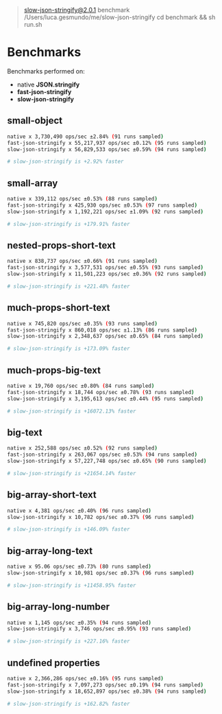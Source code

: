 
> slow-json-stringify@2.0.1 benchmark /Users/luca.gesmundo/me/slow-json-stringify
> cd benchmark && sh run.sh


# Benchmarks

Benchmarks performed on:
- native **JSON.stringify**
- **fast-json-stringify**
- **slow-json-stringify**


## small-object 

```bash
native x 3,730,490 ops/sec ±2.84% (91 runs sampled)
fast-json-stringify x 55,217,937 ops/sec ±0.12% (95 runs sampled)
slow-json-stringify x 56,829,533 ops/sec ±0.59% (94 runs sampled)

# slow-json-stringify is +2.92% faster

```

## small-array 

```bash
native x 339,112 ops/sec ±0.53% (88 runs sampled)
fast-json-stringify x 425,930 ops/sec ±0.53% (97 runs sampled)
slow-json-stringify x 1,192,221 ops/sec ±1.09% (92 runs sampled)

# slow-json-stringify is +179.91% faster

```

## nested-props-short-text 

```bash
native x 838,737 ops/sec ±0.66% (91 runs sampled)
fast-json-stringify x 3,577,531 ops/sec ±0.55% (93 runs sampled)
slow-json-stringify x 11,501,223 ops/sec ±0.36% (92 runs sampled)

# slow-json-stringify is +221.48% faster

```

## much-props-short-text 

```bash
native x 745,820 ops/sec ±0.35% (93 runs sampled)
fast-json-stringify x 860,018 ops/sec ±1.13% (86 runs sampled)
slow-json-stringify x 2,348,637 ops/sec ±0.65% (84 runs sampled)

# slow-json-stringify is +173.09% faster

```

## much-props-big-text 

```bash
native x 19,760 ops/sec ±0.80% (84 runs sampled)
fast-json-stringify x 18,744 ops/sec ±0.78% (93 runs sampled)
slow-json-stringify x 3,195,613 ops/sec ±0.44% (95 runs sampled)

# slow-json-stringify is +16072.13% faster

```

## big-text 

```bash
native x 252,588 ops/sec ±0.52% (92 runs sampled)
fast-json-stringify x 263,067 ops/sec ±0.53% (94 runs sampled)
slow-json-stringify x 57,227,748 ops/sec ±0.65% (90 runs sampled)

# slow-json-stringify is +21654.14% faster

```

## big-array-short-text 

```bash
native x 4,381 ops/sec ±0.40% (96 runs sampled)
slow-json-stringify x 10,782 ops/sec ±0.37% (96 runs sampled)

# slow-json-stringify is +146.09% faster

```

## big-array-long-text 

```bash
native x 95.06 ops/sec ±0.73% (80 runs sampled)
slow-json-stringify x 10,981 ops/sec ±0.37% (96 runs sampled)

# slow-json-stringify is +11458.95% faster

```

## big-array-long-number 

```bash
native x 1,145 ops/sec ±0.35% (94 runs sampled)
slow-json-stringify x 3,746 ops/sec ±0.95% (93 runs sampled)

# slow-json-stringify is +227.16% faster

```

## undefined properties 

```bash
native x 2,366,286 ops/sec ±0.16% (95 runs sampled)
fast-json-stringify x 7,097,273 ops/sec ±0.19% (94 runs sampled)
slow-json-stringify x 18,652,897 ops/sec ±0.38% (94 runs sampled)

# slow-json-stringify is +162.82% faster

```

